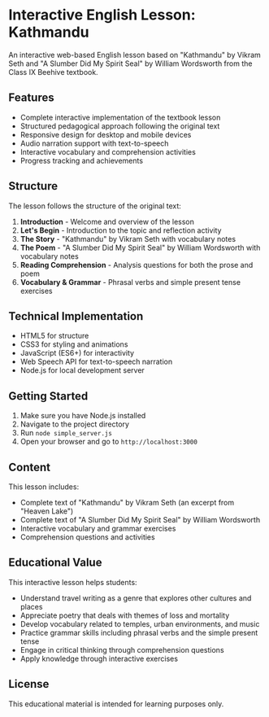 # Interactive English Lesson: Kathmandu

An interactive web-based English lesson based on "Kathmandu" by Vikram Seth and "A Slumber Did My Spirit Seal" by William Wordsworth from the Class IX Beehive textbook.

## Features

- Complete interactive implementation of the textbook lesson
- Structured pedagogical approach following the original text
- Responsive design for desktop and mobile devices
- Audio narration support with text-to-speech
- Interactive vocabulary and comprehension activities
- Progress tracking and achievements

## Structure

The lesson follows the structure of the original text:

1. **Introduction** - Welcome and overview of the lesson
2. **Let's Begin** - Introduction to the topic and reflection activity
3. **The Story** - "Kathmandu" by Vikram Seth with vocabulary notes
4. **The Poem** - "A Slumber Did My Spirit Seal" by William Wordsworth with vocabulary notes
5. **Reading Comprehension** - Analysis questions for both the prose and poem
6. **Vocabulary & Grammar** - Phrasal verbs and simple present tense exercises

## Technical Implementation

- HTML5 for structure
- CSS3 for styling and animations
- JavaScript (ES6+) for interactivity
- Web Speech API for text-to-speech narration
- Node.js for local development server

## Getting Started

1. Make sure you have Node.js installed
2. Navigate to the project directory
3. Run `node simple_server.js`
4. Open your browser and go to `http://localhost:3000`

## Content

This lesson includes:

- Complete text of "Kathmandu" by Vikram Seth (an excerpt from "Heaven Lake")
- Complete text of "A Slumber Did My Spirit Seal" by William Wordsworth
- Interactive vocabulary and grammar exercises
- Comprehension questions and activities

## Educational Value

This interactive lesson helps students:

- Understand travel writing as a genre that explores other cultures and places
- Appreciate poetry that deals with themes of loss and mortality
- Develop vocabulary related to temples, urban environments, and music
- Practice grammar skills including phrasal verbs and the simple present tense
- Engage in critical thinking through comprehension questions
- Apply knowledge through interactive exercises

## License

This educational material is intended for learning purposes only.
